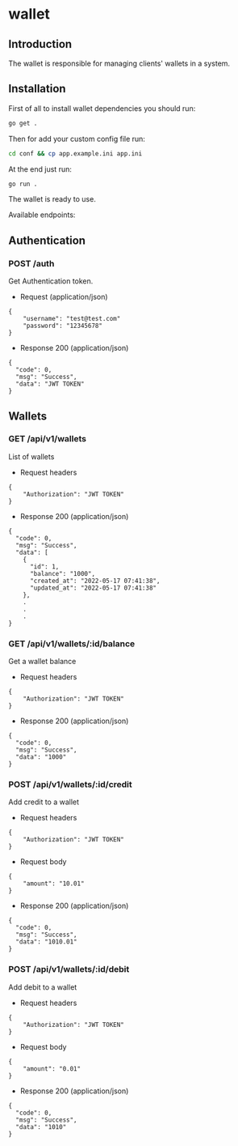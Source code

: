 # wallet

## Introduction

The wallet is responsible for managing clients' wallets in a system.

## Installation

First of all to install wallet dependencies you should run:

```bash
go get .
```
Then for add your custom config file run:

```bash
cd conf && cp app.example.ini app.ini
```

At the end just run:
```bash
go run .
```
The wallet is ready to use.

Available endpoints:

## Authentication

### POST /auth

Get Authentication token.

+ Request (application/json)
```
{
    "username": "test@test.com"
    "password": "12345678"
}
```

+ Response 200 (application/json)
```
{
  "code": 0,
  "msg": "Success",
  "data": "JWT TOKEN"
}
```
## Wallets

### GET /api/v1/wallets
List of wallets

+ Request headers
```
{
    "Authorization": "JWT TOKEN"
}
```
+ Response 200 (application/json)
```
{
  "code": 0,
  "msg": "Success",
  "data": [
    {
      "id": 1,
      "balance": "1000",
      "created_at": "2022-05-17 07:41:38",
      "updated_at": "2022-05-17 07:41:38"
    },
    .
    .
    .
}
```
### GET /api/v1/wallets/:id/balance
Get a wallet balance

+ Request headers
```
{
    "Authorization": "JWT TOKEN"
}
```
+ Response 200 (application/json)
```
{
  "code": 0,
  "msg": "Success",
  "data": "1000"
}
```

### POST /api/v1/wallets/:id/credit
Add credit to a wallet

+ Request headers
```
{
    "Authorization": "JWT TOKEN"
}
```
+ Request body
```
{
    "amount": "10.01"
}
```
+ Response 200 (application/json)
```
{
  "code": 0,
  "msg": "Success",
  "data": "1010.01"
}
```
### POST /api/v1/wallets/:id/debit
Add debit to a wallet

+ Request headers
```
{
    "Authorization": "JWT TOKEN"
}
```
+ Request body
```
{
    "amount": "0.01"
}
```
+ Response 200 (application/json)
```
{
  "code": 0,
  "msg": "Success",
  "data": "1010"
}
```